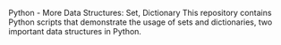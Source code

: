 
Python - More Data Structures: Set, Dictionary
This repository contains Python scripts that demonstrate the usage of sets and dictionaries, two important data structures in Python.